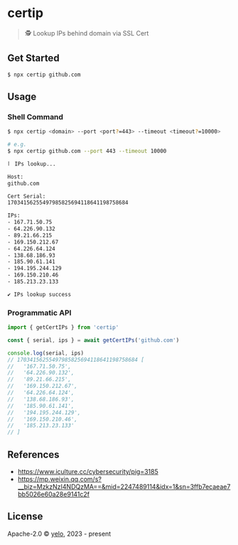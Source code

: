 # certip

> 🕵 Lookup IPs behind domain via SSL Cert

## Get Started

```bash
$ npx certip github.com
```

## Usage

### Shell Command

```bash
$ npx certip <domain> --port <port?=443> --timeout <timeout?=10000>

# e.g.
$ npx certip github.com --port 443 --timeout 10000

⠇ IPs lookup...

Host:
github.com

Cert Serial:
17034156255497985825694118641198758684

IPs:
- 167.71.50.75
- 64.226.90.132
- 89.21.66.215
- 169.150.212.67
- 64.226.64.124
- 138.68.186.93
- 185.90.61.141
- 194.195.244.129
- 169.150.210.46
- 185.213.23.133

✔ IPs lookup success
```

### Programmatic API

```typescript
import { getCertIPs } from 'certip'

const { serial, ips } = await getCertIPs('github.com')

console.log(serial, ips)
// 17034156255497985825694118641198758684 [
//   '167.71.50.75',
//   '64.226.90.132',
//   '89.21.66.215',
//   '169.150.212.67',
//   '64.226.64.124',
//   '138.68.186.93',
//   '185.90.61.141',
//   '194.195.244.129',
//   '169.150.210.46',
//   '185.213.23.133'
// ]
```

## References

- https://www.iculture.cc/cybersecurity/pig=3185
- https://mp.weixin.qq.com/s?__biz=MzkzNzI4NDQzMA==&mid=2247489114&idx=1&sn=3ffb7ecaeae7bb5026e60a28e9141c2f

## License

Apache-2.0 &copy; [yelo](https://github.com/imyelo), 2023 - present

